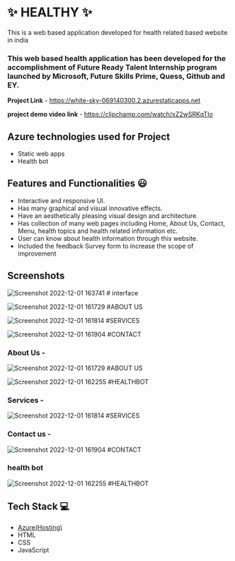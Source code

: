 # ✨ HEALTHY ✨

This is a web based application developed for health related based website in india

### This web based health application has been developed for the accomplishment of Future Ready Talent Internship program launched by Microsoft, Future Skills Prime, Quess, Github and EY.


**Project Link** - https://white-sky-069140300.2.azurestaticapps.net

**project demo video link** -  https://clipchamp.com/watch/xZ2wSRKqTIo

## Azure technologies used for Project

- Static web apps
- Health bot

## Features and Functionalities 😃

- Interactive and responsive UI.
- Has many graphical and visual innovative effects.
- Have an aesthetically pleasing visual design and architecture.
- Has collection of many web pages including Home, About Us, Contact, Menu, health topics and health related information etc.
- User can know about health information through this website.
- Included the feedback Survey form to increase the scope of improvement 

## Screenshots
![Screenshot 2022-12-01 163741 # interface](https://user-images.githubusercontent.com/113186330/205040377-93068928-2e28-427d-8a9d-295902a89eba.png)

![Screenshot 2022-12-01 161729 #ABOUT US](https://user-images.githubusercontent.com/113186330/205040420-42eb1a92-938d-4fbb-8c98-82faab15a6b0.png)

![Screenshot 2022-12-01 161814 #SERVICES](https://user-images.githubusercontent.com/113186330/205040444-34597845-4442-489c-943f-2759e5395075.png)

![Screenshot 2022-12-01 161904 #CONTACT](https://user-images.githubusercontent.com/113186330/205040508-4dc44fd1-69ba-4526-8f2d-79cc71930722.png)   

### About Us -
![Screenshot 2022-12-01 161729 #ABOUT US](https://user-images.githubusercontent.com/113186330/205040420-42eb1a92-938d-4fbb-8c98-82faab15a6b0.png)

![Screenshot 2022-12-01 162255 #HEALTHBOT](https://user-images.githubusercontent.com/113186330/205040524-9fe636f5-fe91-4d94-8ec4-5d3756f91549.png)

### Services -
![Screenshot 2022-12-01 161814 #SERVICES](https://user-images.githubusercontent.com/113186330/205040444-34597845-4442-489c-943f-2759e5395075.png)

### Contact us -
![Screenshot 2022-12-01 161904 #CONTACT](https://user-images.githubusercontent.com/113186330/205040508-4dc44fd1-69ba-4526-8f2d-79cc71930722.png)

### health bot
![Screenshot 2022-12-01 162255 #HEALTHBOT](https://user-images.githubusercontent.com/113186330/205040524-9fe636f5-fe91-4d94-8ec4-5d3756f91549.png)

## Tech Stack 💻

- [Azure(Hosting)](https://azure.microsoft.com/en-in/features/azure-portal/)
- HTML
- CSS
- JavaScript
